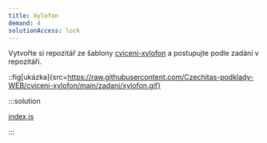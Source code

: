 ```yaml
---
title: Xylofon
demand: 4
solutionAccess: lock
---
```


Vytvořte si repozitář ze šablony [cviceni-xylofon](https://github.com/Czechitas-podklady-WEB/cviceni-xylofon) a postupujte podle zadání v repozitáři.

::fig[ukázka]{src=https://raw.githubusercontent.com/Czechitas-podklady-WEB/cviceni-xylofon/main/zadani/xylofon.gif}

:::solution

[index.js](https://github.com/Czechitas-podklady-WEB/cviceni-xylofon/blob/reseni/index.js)

:::
